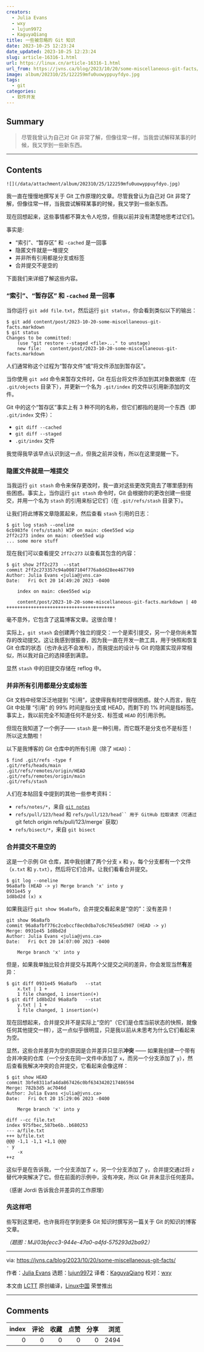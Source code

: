 ```yaml
---
creators:
  - Julia Evans
  - wxy
  - lujun9972
  - KaguyaQiang
title: 一些被忽略的 Git 知识
date: 2023-10-25 12:23:24
date_updated: 2023-10-25 12:23:24
slug: article-16316-1.html
url: https://linux.cn/article-16316-1.html
url_from: https://jvns.ca/blog/2023/10/20/some-miscellaneous-git-facts/
image: album/202310/25/122259mfu0uowyppuyfdyo.jpg
tags:
  - git
categories:
  - 软件开发
---
```


## Summary

> 尽管我曾认为自己对 Git 非常了解，但像往常一样，当我尝试解释某事的时候，我又学到一些新东西。

***

<!-- more -->

## Contents

`![](/data/attachment/album/202310/25/122259mfu0uowyppuyfdyo.jpg)`

我一直在慢慢地撰写关于 Git 工作原理的文章。尽管我曾认为自己对 Git 非常了解，但像往常一样，当我尝试解释某事的时候，我又学到一些新东西。

现在回想起来，这些事情都不算太令人吃惊，但我以前并没有清楚地思考过它们。

事实是:

* “索引”、“暂存区” 和 `-cached` 是一回事
* 隐匿文件就是一堆提交
* 并非所有引用都是分支或标签
* 合并提交不是空的

下面我们来详细了解这些内容。

### “索引”、“暂存区” 和 `-cached` 是一回事

当你运行 `git add file.txt`，然后运行 `git status`，你会看到类似以下的输出：

```shell
$ git add content/post/2023-10-20-some-miscellaneous-git-facts.markdown
$ git status
Changes to be committed:
    (use "git restore --staged <file>..." to unstage)
    new file:   content/post/2023-10-20-some-miscellaneous-git-facts.markdown
```

人们通常称这个过程为“暂存文件”或“将文件添加到暂存区”。

当你使用 `git add` 命令来暂存文件时，Git 在后台将文件添加到其对象数据库（在 `.git/objects` 目录下），并更新一个名为 `.git/index` 的文件以引用新添加的文件。

Git 中的这个“暂存区”事实上有 3 种不同的名称，但它们都指的是同一个东西（即 `.git/index` 文件）：

* `git diff --cached`
* `git diff --staged`
* `.git/index` 文件

我觉得我早该早点认识到这一点，但我之前并没有，所以在这里提醒一下。

### 隐匿文件就是一堆提交

当我运行 `git stash` 命令来保存更改时，我一直对这些更改究竟去了哪里感到有些困惑。事实上，当你运行 `git stash` 命令时，Git 会根据你的更改创建一些提交，并用一个名为 `stash` 的引用来标记它们（在 `.git/refs/stash` 目录下）。

让我们将此博客文章隐匿起来，然后查看 `stash` 引用的日志：

```shell
$ git log stash --oneline
6cb983fe (refs/stash) WIP on main: c6ee55ed wip
2ff2c273 index on main: c6ee55ed wip
... some more stuff
```

现在我们可以查看提交 `2ff2c273` 以查看其包含的内容：

```shell
$ git show 2ff2c273  --stat
commit 2ff2c273357c94a0087104f776a8dd28ee467769
Author: Julia Evans <julia@jvns.ca>
Date:   Fri Oct 20 14:49:20 2023 -0400

    index on main: c6ee55ed wip

    content/post/2023-10-20-some-miscellaneous-git-facts.markdown | 40 ++++++++++++++++++++++++++++++++++++++++
```

毫不意外，它包含了这篇博客文章。这很合理！

实际上，`git stash` 会创建两个独立的提交：一个是索引提交，另一个是你尚未暂存的改动提交。这让我感到很振奋，因为我一直在开发一款工具，用于快照和恢复 Git 仓库的状态（也许永远不会发布），而我提出的设计与 Git 的隐匿实现非常相似，所以我对自己的选择感到满意。

显然 `stash` 中的旧提交存储在 reflog 中。

### 并非所有引用都是分支或标签

Git 文档中经常泛泛地提到 “引用”，这使得我有时觉得很困惑。就个人而言，我在 Git 中处理 “引用” 的 99% 时间是指分支或 HEAD，而剩下的 1% 时间是指标签。事实上，我以前完全不知道任何不是分支、标签或 `HEAD` 的引用示例。

但现在我知道了一个例子—— `stash` 是一种引用，而它既不是分支也不是标签！所以这太酷啦！

以下是我博客的 Git 仓库中的所有引用（除了 `HEAD`）：

```shell
$ find .git/refs -type f
.git/refs/heads/main
.git/refs/remotes/origin/HEAD
.git/refs/remotes/origin/main
.git/refs/stash
```

人们在本帖回复中提到的其他一些参考资料：

* `refs/notes/*`，来自 [`git notes`](https://tylercipriani.com/blog/2022/11/19/git-notes-gits-coolest-most-unloved-feature/)
* `refs/pull/123/head` 和 `refs/pull/123/head`` 用于 GitHub 拉取请求（可通过` git fetch origin refs/pull/123/merge` 获取）
* `refs/bisect/*`，来自 `git bisect`

### 合并提交不是空的

这是一个示例 Git 仓库，其中我创建了两个分支 `x` 和 `y`，每个分支都有一个文件（`x.txt` 和 `y.txt`），然后将它们合并。让我们看看合并提交。

```shell
$ git log --oneline
96a8afb (HEAD -> y) Merge branch 'x' into y
0931e45 y
1d8bd2d (x) x
```

如果我运行 `git show 96a8afb`，合并提交看起来是“空的”：没有差异！

```shell
git show 96a8afb
commit 96a8afbf776c2cebccf8ec0dba7c6c765ea5d987 (HEAD -> y)
Merge: 0931e45 1d8bd2d
Author: Julia Evans <julia@jvns.ca>
Date:   Fri Oct 20 14:07:00 2023 -0400

    Merge branch 'x' into y
```

但是，如果我单独比较合并提交与其两个父提交之间的差异，你会发现当然**有**差异：

```shell
$ git diff 0931e45 96a8afb   --stat
    x.txt | 1 +
    1 file changed, 1 insertion(+)
$ git diff 1d8bd2d 96a8afb   --stat
    y.txt | 1 +
    1 file changed, 1 insertion(+)
```

现在回想起来，合并提交并不是实际上“空的”（它们是仓库当前状态的快照，就像任何其他提交一样），这一点似乎很明显，只是我以前从未思考为什么它们看起来为空。

显然，这些合并差异为空的原因是合并差异只显示**冲突** —— 如果我创建一个带有合并冲突的仓库（一个分支在同一文件中添加了 `x`，而另一个分支添加了 `y`），然后查看我解决冲突的合并提交，它看起来会像这样：

```shell
$ git show HEAD
commit 3bfe8311afa4da867426c0bf6343420217486594
Merge: 782b3d5 ac7046d
Author: Julia Evans <julia@jvns.ca>
Date:   Fri Oct 20 15:29:06 2023 -0400

    Merge branch 'x' into y

diff --cc file.txt
index 975fbec,587be6b..b680253
--- a/file.txt
+++ b/file.txt
@@@ -1,1 -1,1 +1,1 @@@
- y
    -x
++z
```

这似乎是在告诉我，一个分支添加了 `x`，另一个分支添加了 `y`，合并提交通过将 `z` 替代冲突解决了它。但在前面的示例中，没有冲突，所以 Git 并未显示任何差异。

（感谢 Jordi 告诉我合并差异的工作原理）

### 先这样吧

些写到这里吧，也许我将在学到更多 Git 知识时撰写另一篇关于 Git 的知识的博客文章。

*（题图：MJ/03bfecc3-944e-47a0-a4fd-575293d2ba92）*

---

via: <https://jvns.ca/blog/2023/10/20/some-miscellaneous-git-facts/>

作者：[Julia Evans](https://jvns.ca/) 选题：[lujun9972](https://github.com/lujun9972) 译者：[KaguyaQiang](https://github.com/KaguyaQiang) 校对：[wxy](https://github.com/wxy)

本文由 [LCTT](https://github.com/LCTT/TranslateProject) 原创编译，[Linux中国](https://linux.cn/) 荣誉推出

***

## Comments


|   index |   评论 |   收藏 |   点赞 |   分享 |   浏览 |
|--------:|-------:|-------:|-------:|-------:|-------:|
|       0 |      0 |      0 |      0 |      0 |   2494 |
